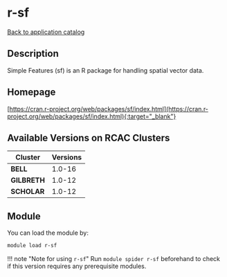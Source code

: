 # r-sf

[Back to application catalog](../app_catalog.md)

## Description

Simple Features (sf) is an R package for handling spatial vector data.

## Homepage

[https://cran.r-project.org/web/packages/sf/index.html](https://cran.r-project.org/web/packages/sf/index.html){:target="_blank"}

## Available Versions on RCAC Clusters

|Cluster|Versions|
|---|---|
**BELL**|1.0-16
**GILBRETH**|1.0-12
**SCHOLAR**|1.0-12

## Module

You can load the module by:

```bash
module load r-sf
```

!!! note "Note for using `r-sf`"
    Run `module spider r-sf` beforehand to check if this version requires any prerequisite modules.
